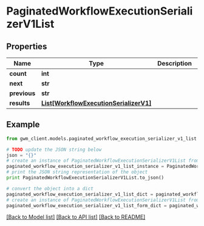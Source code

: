 # PaginatedWorkflowExecutionSerializerV1List


## Properties
Name | Type | Description | Notes
------------ | ------------- | ------------- | -------------
**count** | **int** |  | [optional] 
**next** | **str** |  | [optional] 
**previous** | **str** |  | [optional] 
**results** | [**List[WorkflowExecutionSerializerV1]**](WorkflowExecutionSerializerV1.md) |  | [optional] 

## Example

```python
from gwm_client.models.paginated_workflow_execution_serializer_v1_list import PaginatedWorkflowExecutionSerializerV1List

# TODO update the JSON string below
json = "{}"
# create an instance of PaginatedWorkflowExecutionSerializerV1List from a JSON string
paginated_workflow_execution_serializer_v1_list_instance = PaginatedWorkflowExecutionSerializerV1List.from_json(json)
# print the JSON string representation of the object
print PaginatedWorkflowExecutionSerializerV1List.to_json()

# convert the object into a dict
paginated_workflow_execution_serializer_v1_list_dict = paginated_workflow_execution_serializer_v1_list_instance.to_dict()
# create an instance of PaginatedWorkflowExecutionSerializerV1List from a dict
paginated_workflow_execution_serializer_v1_list_form_dict = paginated_workflow_execution_serializer_v1_list.from_dict(paginated_workflow_execution_serializer_v1_list_dict)
```
[[Back to Model list]](../README.md#documentation-for-models) [[Back to API list]](../README.md#documentation-for-api-endpoints) [[Back to README]](../README.md)


